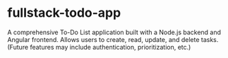 # fullstack-todo-app
A comprehensive To-Do List application built with a Node.js backend and Angular frontend. Allows users to create, read, update, and delete tasks. (Future features may include authentication, prioritization, etc.)
